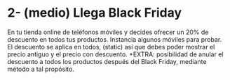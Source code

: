 # 2- (medio) Llega Black Friday

En tu tienda online de teléfonos móviles y decides ofrecer un 20% de descuento en todos tus productos.
Instancia algunos móviles para probar.
El descuento se aplica en todos, (static) así que debes poder mostrar el precio antiguo y el precio con descuento.
+EXTRA: posibilidad de anular el descuento a todos los productos después del Black Friday, mediante método a tal propósito.